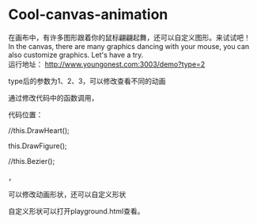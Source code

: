# Cool-canvas-animation
在画布中，有许多图形跟着你的鼠标翩翩起舞，还可以自定义图形。来试试吧！  
In the canvas, there are many graphics dancing with your mouse, you can also customize graphics. Let's have a try.  
运行地址： http://www.youngonest.com:3003/demo?type=2
<p>type后的参数为1、2、3，可以修改查看不同的动画</p>

<p>通过修改代码中的函数调用，</p><p>代码位置：</p><p>//this.DrawHeart();</p>
					<p>this.DrawFigure();</p>
					<p>//this.Bezier();</p>，<p>可以修改动画形状，还可以自定义形状</p>
自定义形状可以打开playground.html查看。
